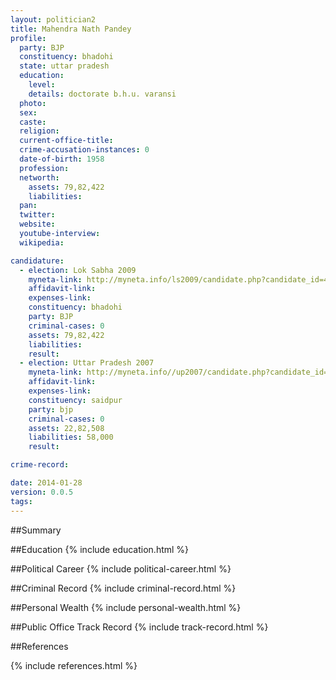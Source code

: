 ```yaml
---
layout: politician2
title: Mahendra Nath Pandey
profile: 
  party: BJP
  constituency: bhadohi
  state: uttar pradesh
  education: 
    level: 
    details: doctorate b.h.u. varansi
  photo: 
  sex: 
  caste: 
  religion: 
  current-office-title: 
  crime-accusation-instances: 0
  date-of-birth: 1958
  profession: 
  networth: 
    assets: 79,82,422
    liabilities: 
  pan: 
  twitter: 
  website: 
  youtube-interview: 
  wikipedia: 

candidature: 
  - election: Lok Sabha 2009
    myneta-link: http://myneta.info/ls2009/candidate.php?candidate_id=4151
    affidavit-link: 
    expenses-link: 
    constituency: bhadohi 
    party: BJP
    criminal-cases: 0
    assets: 79,82,422
    liabilities: 
    result:  
  - election: Uttar Pradesh 2007
    myneta-link: http://myneta.info//up2007/candidate.php?candidate_id=434
    affidavit-link: 
    expenses-link: 
    constituency: saidpur 
    party: bjp
    criminal-cases: 0
    assets: 22,82,508
    liabilities: 58,000
    result:  

crime-record: 

date: 2014-01-28
version: 0.0.5
tags: 
---
```

##Summary


##Education
{% include education.html %}


##Political Career
{% include political-career.html %}


##Criminal Record
{% include criminal-record.html %}


##Personal Wealth
{% include personal-wealth.html %}


##Public Office Track Record
{% include track-record.html %}


##References


{% include references.html %}